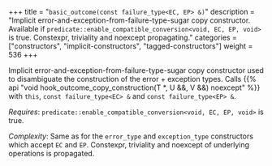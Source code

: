+++
title = "`basic_outcome(const failure_type<EC, EP> &)`"
description = "Implicit error-and-exception-from-failure-type-sugar copy constructor. Available if `predicate::enable_compatible_conversion<void, EC, EP, void>` is true. Constexpr, triviality and noexcept propagating."
categories = ["constructors", "implicit-constructors", "tagged-constructors"]
weight = 536
+++

Implicit error-and-exception-from-failure-type-sugar copy constructor used to disambiguate the construction of the error + exception types.
Calls {{% api "void hook_outcome_copy_construction(T *, U &&, V &&) noexcept" %}} with `this`, `const failure_type<EC> &` and `const failure_type<EP> &`.

*Requires*: `predicate::enable_compatible_conversion<void, EC, EP, void>` is true.

*Complexity*: Same as for the `error_type` and `exception_type` constructors which accept `EC` and `EP`. Constexpr, triviality and noexcept of underlying operations is propagated.